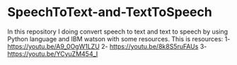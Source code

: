 # SpeechToText-and-TextToSpeech
In this repository I doing convert speech to text and text to speech by using Python language and IBM watson with some resources.
This is resources:
1- https://youtu.be/A9_0OgW1LZU
2- https://youtu.be/8k8S5ruFAUs
3- https://youtu.be/YCyuZM454_I
